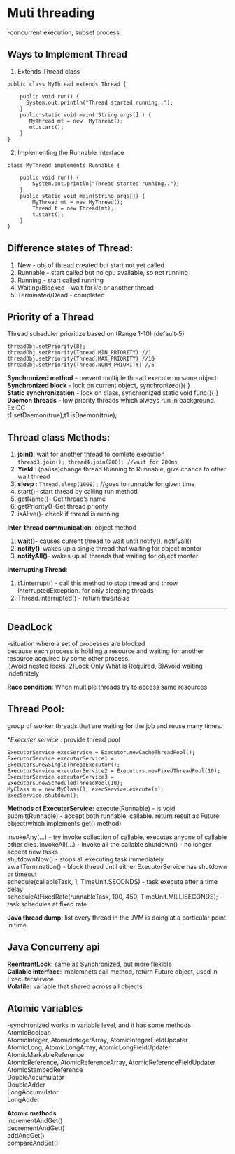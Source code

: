 # Muti threading
-concurrent execution, subset process  

## Ways to Implement Thread
1. Extends Thread class  
```
public class MyThread extends Thread {
     
    public void run() {
      System.out.println("Thread started running..");
    }
    public static void main( String args[] ) {
       MyThread mt = new  MyThread();
       mt.start();
    }
}
```
2. Implementing the Runnable Interface
```
class MyThread implements Runnable {

    public void run() {
        System.out.println("Thread started running..");
    }
    public static void main(String args[]) {
        MyThread mt = new MyThread();
        Thread t = new Thread(mt);
        t.start();
    }
}
```
## Difference states of Thread:
1. New - obj of thread created but start not yet called  
2. Runnable - start called but no cpu available, so not running  
3. Running - start called running  
4. Waiting/Blocked - wait for i/o or another thread  
5. Terminated/Dead - completed  
	
## Priority of a Thread  
Thread scheduler prioritize based on (Range 1-10) (default-5)
```
threadObj.setPriority(8);
threadObj.setPriority(Thread.MIN_PRIORITY) //1
threadObj.setPriority(Thread.MAX_PRIORITY) //10
threadObj.setPriority(Thread.NORM_PRIORITY) //5
```

**Synchronized method** - prevent multiple thread execute on same object  
**Synchronized block** - lock on current object, synchronized(){ }  
**Static synchronization** - lock on class, synchronized static void func(){  }   
**Daemon threads** - low priority threads which always run in background. Ex:GC     
t1.setDaemon(true);t1.isDaemon(true);   

## Thread class Methods:
1. **join()**: wait for another thread to comlete execution  
   ```thread3.join(); thread4.join(200); //wait for 200ms```       
2. **Yield** : (pause)change thread Running to Runnable, give chance to other wait thread 
3. **sleep** : ```Thread.sleep(1000);``` //goes to runnable for given time  
4. start()- start thread by calling run method  
5. getName()- Get thread’s name  
6. getPriority()-Get thread priority  
7. isAlive()- check if thread is running  

**Inter-thread communication**: object method  
1. **wait()**- causes current thread to wait until notify(), notifyall()  
2. **notify()**-wakes up a single thread that waiting for object monter    
3. **notifyAll()**- wakes up all threads that waiting for object monter  

**Interrupting Thread**:  
1. t1.interrupt() - call this method to stop thread and throw InterruptedException. for only sleeping threads    
2. Thread.interrupted() - return true/false   
---
## DeadLock  
-situation where a set of processes are blocked   
because each process is holding a resource and waiting for another resource acquired by some other process.   
i)Avoid nested locks, 2)Lock Only What is Required, 3)Avoid waiting indefinitely  

**Race condition**: When multiple threads try to access same resources 

## Thread Pool:   
group of worker threads that are waiting for the job and reuse many times.    

**Executer service* : provide thread pool  
```
ExecutorService execService = Executor.newCacheThreadPool();
ExecutorService executorService1 = Executors.newSingleThreadExecutor();
ExecutorService executorService2 = Executors.newFixedThreadPool(10);
ExecutorService executorService3 = Executors.newScheduledThreadPool(10);
MyClass m = new MyClass(); execService.execute(m); 
execService.shutdown();
```

**Methods of ExecuterService:**
execute(Runnable)  - is void
submit(Runnable)  - accept both runnable, callable. return result as Future object(which implements get() method)  
 
invokeAny(...)  - try invoke collection of callable, executes anyone of callable other dies.
invokeAll(...)  - invoke all the callable
shutdown() - no longer accept new tasks   
shutdownNow() - stops all executing task immediately  
awaitTermination() - block thread until either ExecutorService has shutdown or timeout    
schedule(callableTask, 1, TimeUnit.SECONDS) - task execute after a time delay  
scheduleAtFixedRate(runnableTask, 100, 450, TimeUnit.MILLISECONDS); - task schedules at fixed rate  

**Java thread dump**: list every thread in the JVM is doing at a particular point in time.   
## Java Concurreny api  
**ReentrantLock**: same as Synchronized, but more flexible  
**Callable interface**: implemnets call method, return Future object, used in Executerservice    
**Volatile**: variable that shared across all objects  

## Atomic variables
-synchronized works in variable level, and it has some methods   
AtomicBoolean  
AtomicInteger, AtomicIntegerArray, AtomicIntegerFieldUpdater  
AtomicLong, AtomicLongArray, AtomicLongFieldUpdater  
AtomicMarkableReference  
AtomicReference, AtomicReferenceArray, AtomicReferenceFieldUpdater  
AtomicStampedReference	  
DoubleAccumulator  
DoubleAdder  
LongAccumulator	  
LongAdder  

**Atomic methods**  
incrementAndGet()    
decrementAndGet()  
addAndGet()  
compareAndSet()  
